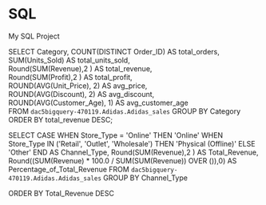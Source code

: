 # SQL
My SQL Project 

SELECT
    Category,
    COUNT(DISTINCT Order_ID) AS total_orders,         
    SUM(Units_Sold) AS total_units_sold,              
    Round(SUM(Revenue),2 ) AS total_revenue,                    
    Round(SUM(Profit),2 ) AS total_profit,                     
    ROUND(AVG(Unit_Price), 2) AS avg_price,           
    ROUND(AVG(Discount), 2) AS avg_discount,          
    ROUND(AVG(Customer_Age), 1) AS avg_customer_age   
FROM `dac5bigquery-470119.Adidas.Adidas_sales`
GROUP BY Category
ORDER BY total_revenue DESC; 


SELECT 
CASE
        WHEN Store_Type = 'Online' THEN 'Online' 
        WHEN Store_Type IN ('Retail', 'Outlet', 'Wholesale') THEN 'Physical (Offline)'
        ELSE 'Other' 
    END AS Channel_Type,
    Round(SUM(Revenue),2 ) AS Total_Revenue,
     Round((SUM(Revenue) * 100.0 / SUM(SUM(Revenue)) OVER ()),0) AS Percentage_of_Total_Revenue FROM `dac5bigquery-470119.Adidas.Adidas_sales` 
GROUP BY
    Channel_Type 

ORDER BY
    Total_Revenue DESC
